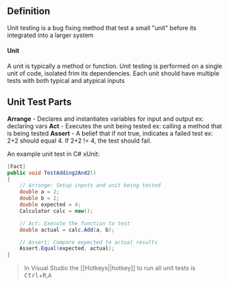 ## Definition
Unit testing is a bug fixing method that test a small "unit" before its integrated into a larger system

#### Unit
A unit is typically a method or function. Unit testing is performed on a single unit of code, isolated frim its dependencies. Each unit should have multiple tests with both typical and atypical inputs

## Unit Test Parts
**Arrange** - Declares and instantiates variables for input and output
	ex: declaring vars
**Act** - Executes the unit being tested
	ex: calling a method that is being tested
**Assert** - A belief that if not true, indicates a failed test
	ex: 2+2 should equal 4.  If 2+2 != 4, the test should fail.

An example unit test in C# xUnit:
```C#
[Fact]
public void TestAdding2And2()
{
    // Arrange: Setup inputs and unit being tested
    double a = 2;
    double b = 2;
    double expected = 4;
    Calculator calc = new();

    // Act: Execute the function to test
    double actual = calc.Add(a, b);

    // Assert: Compare expected to actual results
    Assert.Equal(expected, actual);
}
```

> In Visual Studio the [[Hotkeys||hotkey]] to run all unit tests is <kbd>Ctrl</kbd>+<kbd>R</kbd>,<kbd>A</kbd>